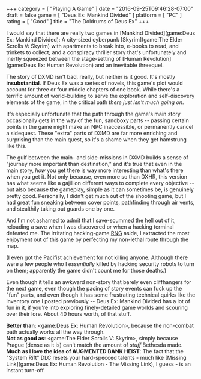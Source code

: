 +++
category = [ "Playing A Game" ]
date = "2016-09-25T09:46:28-07:00"
draft = false
game = [ "Deus Ex: Mankind Divided" ]
platform = [ "PC" ]
rating = [ "Good" ]
title = "The Doldrums of Deus Ex"
+++

I would say that there are really two games in [Mankind Divided](game:Deus Ex: Mankind Divided): A city-sized cyberpunk [Skyrim](game:The Elder Scrolls V: Skyrim) with apartments to break into, e-books to read, and trinkets to collect; and a conspiracy thriller story that's unfortunately and inertly squeezed between the stage-setting of [Human Revolution](game:Deus Ex: Human Revolution) and an inevitable threequel.

The story of DXMD isn't bad, really, but neither is it good.  It's mostly <b>insubstantial</b>.  If Deus Ex was a series of novels, this game's plot would account for three or four middle chapters of one book.  While there's a terrific amount of world-building to serve the exploration and self-discovery elements of the game, in the critical path <i>there just isn't much going on</i>.

It's especially unfortunate that the path through the game's main story occasionally gets in the way of the fun, sandboxy parts -- passing certain points in the game might make an NPC inaccessible, or permanently cancel a sidequest.  These "extra" parts of DXMD are far more enriching and surprising than the main quest, so it's a shame when they get hamstrung like this.

The gulf between the main- and side-missions in DXMD builds a sense of "journey more important than destination," and it's true that even in the main story, <i>how</i> you get there is way more interesting than what's there when you get it.  Not only because, even more so than DXHR, this version has what seems like a gajillion different ways to complete every objective -- but also because the gameplay, simple as it can sometimes be, is genuinely pretty good.  Personally, I didn't get much out of the shooting game, but I had great fun sneaking between cover points, pathfinding through air vents, and stealthily taking out guards one by one.

And I'm not ashamed to admit that I save-scummed the hell out of it, reloading a save when I was discovered or when a hacking terminal defeated me.  The irritating hacking-game <a href="https://en.wikipedia.org/wiki/Random_number_generation">RNG</a> aside, I extracted the most enjoyment out of this game by perfecting my non-lethal route through the map.

(I even got the Pacifist achievement for not killing anyone.  Although there were a few people who I <i>essentially</i> killed by hacking security robots to turn on them; apparently the game didn't count me for those deaths.)

Even though it tells an awkward non-story that barely even cliffhangers for the next game, even though the pacing of story events can fuck up the "fun" parts, and even though it has some frustrating technical quirks like the inventory one I posted previously -- Deus Ex: Mankind Divided has a lot of fun in it, if you're into exploring finely-detailed game worlds and scouring over their lore.  About 40 hours worth, of that stuff.

<b>Better than</b>: <game:Deus Ex: Human Revolution>, because the non-combat path actually works all the way through.  
<b>Not as good as</b>: <game:The Elder Scrolls V: Skyrim>, simply because Prague (dense as it is) can't match the amount of <i>stuff</i> Bethesda made.  
<b>Much as I love the idea of AUGMENTED BANK HEIST</b>: The fact that the "System Rift" DLC resets your hard-specced talents - much like [Missing Link](game:Deus Ex: Human Revolution - The Missing Link), I guess - is an instant turn-off.